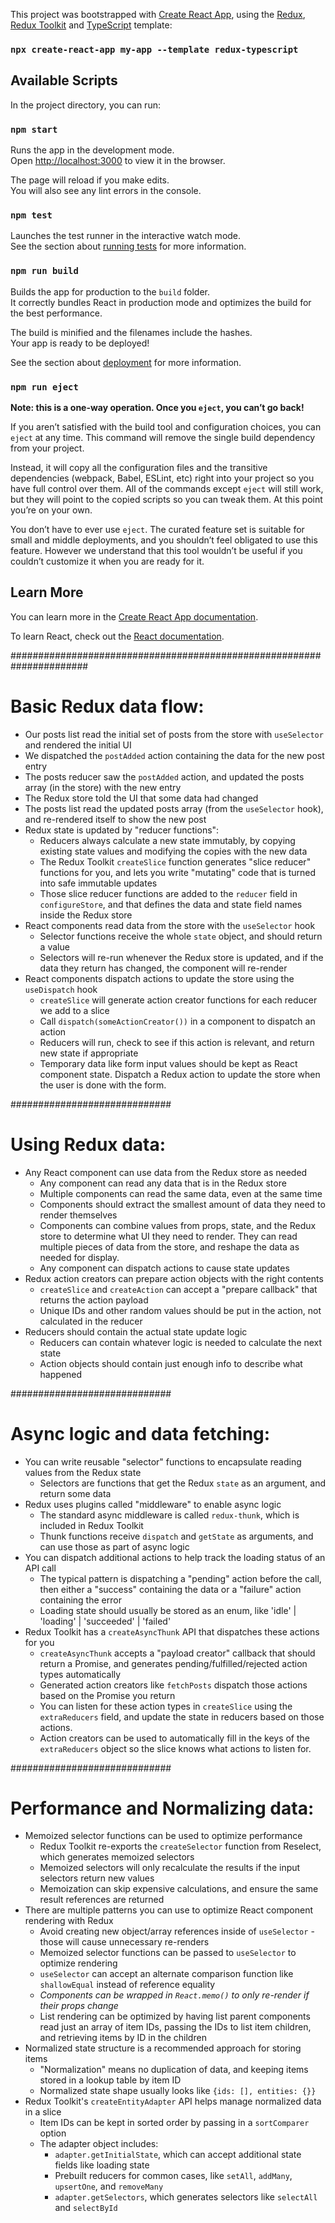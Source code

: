 This project was bootstrapped with [Create React App](https://github.com/facebook/create-react-app), using the [Redux](https://redux.js.org/), [Redux Toolkit](https://redux-toolkit.js.org/) and [TypeScript](https://www.typescriptlang.org/) template:

### `npx create-react-app my-app --template redux-typescript`


## Available Scripts

In the project directory, you can run:

### `npm start`

Runs the app in the development mode.<br />
Open [http://localhost:3000](http://localhost:3000) to view it in the browser.

The page will reload if you make edits.<br />
You will also see any lint errors in the console.

### `npm test`

Launches the test runner in the interactive watch mode.<br />
See the section about [running tests](https://facebook.github.io/create-react-app/docs/running-tests) for more information.

### `npm run build`

Builds the app for production to the `build` folder.<br />
It correctly bundles React in production mode and optimizes the build for the best performance.

The build is minified and the filenames include the hashes.<br />
Your app is ready to be deployed!

See the section about [deployment](https://facebook.github.io/create-react-app/docs/deployment) for more information.

### `npm run eject`

**Note: this is a one-way operation. Once you `eject`, you can’t go back!**

If you aren’t satisfied with the build tool and configuration choices, you can `eject` at any time. This command will remove the single build dependency from your project.

Instead, it will copy all the configuration files and the transitive dependencies (webpack, Babel, ESLint, etc) right into your project so you have full control over them. All of the commands except `eject` will still work, but they will point to the copied scripts so you can tweak them. At this point you’re on your own.

You don’t have to ever use `eject`. The curated feature set is suitable for small and middle deployments, and you shouldn’t feel obligated to use this feature. However we understand that this tool wouldn’t be useful if you couldn’t customize it when you are ready for it.

## Learn More

You can learn more in the [Create React App documentation](https://facebook.github.io/create-react-app/docs/getting-started).

To learn React, check out the [React documentation](https://reactjs.org/).


######################################################################

# Basic Redux data flow:
- Our posts list read the initial set of posts from the store with `useSelector` and rendered the initial UI
- We dispatched the `postAdded` action containing the data for the new post entry
- The posts reducer saw the `postAdded` action, and updated the posts array (in the store) with the new entry
- The Redux store told the UI that some data had changed
- The posts list read the updated posts array (from the `useSelector` hook), and re-rendered itself to show the new post
- Redux state is updated by "reducer functions":
    - Reducers always calculate a new state immutably, by copying existing state values and modifying the copies with the new data
    - The Redux Toolkit `createSlice` function generates "slice reducer" functions for you, and lets you write "mutating" code that is turned into safe immutable updates
    - Those slice reducer functions are added to the `reducer` field in `configureStore`, and that defines the data and state field names inside the Redux store
- React components read data from the store with the `useSelector` hook
    - Selector functions receive the whole `state` object, and should return a value
    - Selectors will re-run whenever the Redux store is updated, and if the data they return has changed, the component will re-render
- React components dispatch actions to update the store using the `useDispatch` hook
    - `createSlice` will generate action creator functions for each reducer we add to a slice
    - Call `dispatch(someActionCreator())` in a component to dispatch an action
    - Reducers will run, check to see if this action is relevant, and return new state if appropriate
    - Temporary data like form input values should be kept as React component state. Dispatch a Redux action to update the store when the user is done with the form.

#############################
# Using Redux data:
- Any React component can use data from the Redux store as needed
    - Any component can read any data that is in the Redux store
    - Multiple components can read the same data, even at the same time
    - Components should extract the smallest amount of data they need to render themselves
    - Components can combine values from props, state, and the Redux store to determine what UI they need to render. They can read multiple pieces of data from the store, and reshape the data as needed for display.
    - Any component can dispatch actions to cause state updates
- Redux action creators can prepare action objects with the right contents
    - `createSlice` and `createAction` can accept a "prepare callback" that returns the action payload
    - Unique IDs and other random values should be put in the action, not calculated in the reducer
- Reducers should contain the actual state update logic
    - Reducers can contain whatever logic is needed to calculate the next state
    - Action objects should contain just enough info to describe what happened

#############################

# Async logic and data fetching:
- You can write reusable "selector" functions to encapsulate reading values from the Redux state
    - Selectors are functions that get the Redux `state` as an argument, and return some data
- Redux uses plugins called "middleware" to enable async logic
    - The standard async middleware is called `redux-thunk`, which is included in Redux Toolkit
    - Thunk functions receive `dispatch` and `getState` as arguments, and can use those as part of async logic
- You can dispatch additional actions to help track the loading status of an API call
    - The typical pattern is dispatching a "pending" action before the call, then either a "success" containing the data or a "failure" action containing the error
    - Loading state should usually be stored as an enum, like 'idle' | 'loading' | 'succeeded' | 'failed'
- Redux Toolkit has a `createAsyncThunk` API that dispatches these actions for you
    - `createAsyncThunk` accepts a "payload creator" callback that should return a Promise, and generates pending/fulfilled/rejected action types automatically
    - Generated action creators like `fetchPosts` dispatch those actions based on the Promise you return
    - You can listen for these action types in `createSlice` using the `extraReducers` field, and update the state in reducers based on those actions.
    - Action creators can be used to automatically fill in the keys of the `extraReducers` object so the slice knows what actions to listen for.

#############################

# Performance and Normalizing data:
- Memoized selector functions can be used to optimize performance
  - Redux Toolkit re-exports the `createSelector` function from Reselect, which generates memoized selectors
  - Memoized selectors will only recalculate the results if the input selectors return new values
  - Memoization can skip expensive calculations, and ensure the same result references are returned
- There are multiple patterns you can use to optimize React component rendering with Redux
    - Avoid creating new object/array references inside of `useSelector` - those will cause unnecessary re-renders
    - Memoized selector functions can be passed to `useSelector` to optimize rendering
    - `useSelector` can accept an alternate comparison function like `shallowEqual` instead of reference equality
    - *Components can be wrapped in `React.memo()` to only re-render if their props change*
    - List rendering can be optimized by having list parent components read just an array of item IDs, passing the IDs to list item children, and retrieving items by ID in the children
- Normalized state structure is a recommended approach for storing items
    - "Normalization" means no duplication of data, and keeping items stored in a lookup table by item ID
    - Normalized state shape usually looks like `{ids: [], entities: {}}`
- Redux Toolkit's `createEntityAdapter` API helps manage normalized data in a slice
    - Item IDs can be kept in sorted order by passing in a `sortComparer` option
    - The adapter object includes:
        - `adapter.getInitialState`, which can accept additional state fields like loading state
        - Prebuilt reducers for common cases, like `setAll`, `addMany`, `upsertOne`, and `removeMany`
        - `adapter.getSelectors`, which generates selectors like `selectAll` and `selectById`
